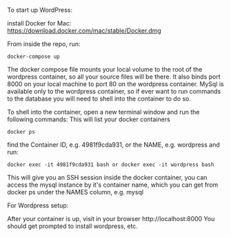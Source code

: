 To start up WordPress:

install Docker for Mac: 
https://download.docker.com/mac/stable/Docker.dmg

From inside the repo, run:
```
docker-compose up
```

The docker compose file mounts your local volume to the root of the wordpress container, so all your source files will be there. It also binds port 8000 on your local machine to port 80 on the wordpress container. MySql is available only to the wordpress container, so if ever want to run commands to the database you will need to shell into the container to do so. 

To shell into the container, open a new terminal window and run the following commands:
This will list your docker containers
```
docker ps
```
find the Container ID, e.g. 4981f9cda931, or the NAME, e.g. wordpress and run:
```
docker exec -it 4981f9cda931 bash or docker exec -it wordpress bash
```
This will give you an SSH session inside the docker container, you can access the mysql instance by it's container name, which you can get from docker ps under the NAMES column, e.g. mysql

For Wordpress setup:

After your container is up, visit in your browser http://localhost:8000
You should get prompted to install wordpress, etc.



